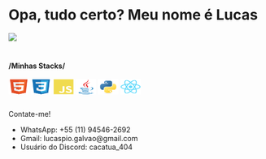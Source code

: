 <h1>Opa, tudo certo? Meu nome é Lucas</h1>

<div>
  <a href="https://github.com/lukasPio">
    <img height="180em" src="https://github-readme-stats.vercel.app/api/top-langs/?username=LukasPio&layout=compact&langs_count=7&theme=midnight-purple"/>
   
  </a>
</div>




<div style="display: inline_block"><br>
  <h4 align="left">/Minhas Stacks/</h4>
  <img align="center" alt="Lucas-HTML" height="30" width="40" src="https://raw.githubusercontent.com/devicons/devicon/master/icons/html5/html5-original.svg">
  <img align="center" alt="Lucas-CSS" height="30" width="40" src="https://raw.githubusercontent.com/devicons/devicon/master/icons/css3/css3-original.svg">
  <img align="center" alt="Lucas-JS" height="30" width="40" src="https://raw.githubusercontent.com/devicons/devicon/master/icons/javascript/javascript-plain.svg">
  <img align="center" alt="Lucas-JAVA" height="30" width="40" src="https://raw.githubusercontent.com/devicons/devicon/master/icons/java/java-original.svg">
  <img align="center" alt="Lucas-PYTHON" height="30" width="40" src="https://raw.githubusercontent.com/devicons/devicon/master/icons/python/python-original.svg">
<img align="center" alt="Lucas-NODE.JS" height="30" width="40" src="https://raw.githubusercontent.com/devicons/devicon/master/icons/react/react-original.svg">
</div>

##
 
<div> 

  <span align="center">Contate-me!</span>
  <ul>
    <li>WhatsApp: +55 (11) 94546-2692</li>
    <li>Gmail: lucaspio.galvao@gmail.com</li>
    <li>Usuário do Discord: cacatua_404</li>
  </ul>

</div>
